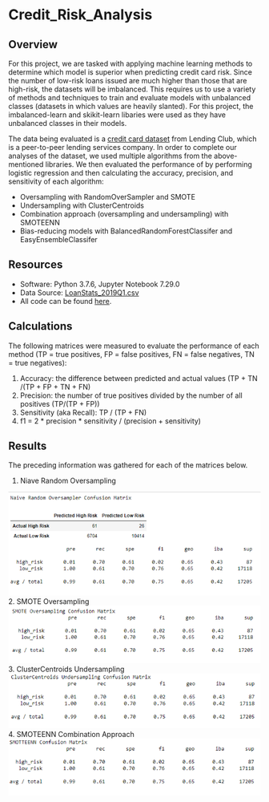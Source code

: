 # Credit_Risk_Analysis

## Overview

For this project, we are tasked with applying machine learning methods to determine which model is superior when predicting credit card risk. Since the number of low-risk loans issued are much higher than those that are high-risk, the datasets will be imbalanced. This requires us to use a variety of methods and techniques to train and evaluate models with unbalanced classes (datasets in which values are heavily slanted). For this project, the imbalanced-learn and skikit-learn libaries were used as they have unbalanced classes in their models. 

The data being evaluated is a [credit card dataset](https://github.com/crtallent/Credit_Risk_Analysis/tree/main/Resources) from Lending Club, which is a peer-to-peer lending services company. In order to complete our analyses of the dataset, we used multiple algorithms from the above-mentioned libraries. We then evaluated the performance of by performing logistic regression and then calculating the accuracy, precision, and sensitivity of each algorithm:

* Oversampling with RandomOverSampler and SMOTE
* Undersampling with ClusterCentroids
* Combination approach (oversampling and undersampling) with SMOTEENN
* Bias-reducing models with BalancedRandomForestClassifer and EasyEnsembleClassifer

## Resources

* Software: Python 3.7.6, Jupyter Notebook 7.29.0
* Data Source: [LoanStats_2019Q1.csv](https://github.com/crtallent/Credit_Risk_Analysis/tree/main/Resources)
* All code can be found [here](https://github.com/crtallent/Credit_Risk_Analysis).

## Calculations

The following matrices were measured to evaluate the performance of each method (TP = true positives, FP = false positives, FN = false negatives, TN = true negatives):

1. Accuracy: the difference between predicted and actual values (TP + TN /(TP + FP + TN + FN)
2. Precision: the number of true positives divided by the number of all positives (TP/(TP + FP))
3. Sensitivity (aka Recall): TP / (TP + FN)
4. f1 = 2 * precision * sensitivity / (precision + sensitivity)

## Results

The preceding information was gathered for each of the matrices below. 

1. Niave Random Oversampling
<img src="https://github.com/crtallent/Credit_Risk_Analysis/blob/main/Resources/Images/NRO.png" />
2. SMOTE Oversampling
<img src="https://github.com/crtallent/Credit_Risk_Analysis/blob/main/Resources/Images/SMOTE.png" />
3. ClusterCentroids Undersampling
<img src="https://github.com/crtallent/Credit_Risk_Analysis/blob/main/Resources/Images/Cluster.png" />
4. SMOTEENN Combination Approach
<img src="https://github.com/crtallent/Credit_Risk_Analysis/blob/main/Resources/Images/SMOTTEENN.png" />



